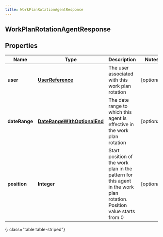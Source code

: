 ```yaml
---
title: WorkPlanRotationAgentResponse
---
```

## WorkPlanRotationAgentResponse


## Properties

| Name | Type | Description | Notes |
| ------------ | ------------- | ------------- | ------------- |
| **user** | <!----><!---->[**UserReference**](UserReference.html)<!----> | The user associated with this work plan rotation |  [optional] |
| **dateRange** | <!----><!---->[**DateRangeWithOptionalEnd**](DateRangeWithOptionalEnd.html)<!----> | The date range to which this agent is effective in the work plan rotation |  [optional] |
| **position** | <!----><!---->**Integer**<!----> | Start position of the work plan in the pattern for this agent in the work plan rotation. Position value starts from 0 |  [optional] |
{: class="table table-striped"}



